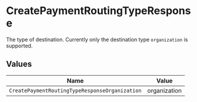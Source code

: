 # CreatePaymentRoutingTypeResponse

The type of destination. Currently only the destination type `organization` is supported.


## Values

| Name                                           | Value                                          |
| ---------------------------------------------- | ---------------------------------------------- |
| `CreatePaymentRoutingTypeResponseOrganization` | organization                                   |